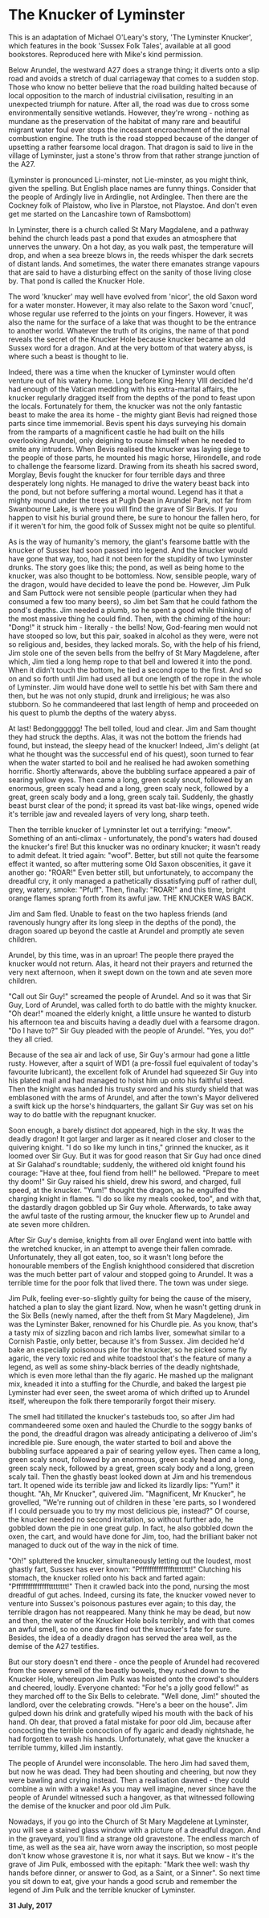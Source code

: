 # The Knucker of Lyminster

This is an adaptation of Michael O'Leary's story, 'The Lyminster Knucker', which features in the book 'Sussex Folk Tales', available at all good bookstores. Reproduced here with Mike's kind permission.

Below Arundel, the westward A27 does a strange thing; it diverts onto a slip road and avoids a stretch of dual carriageway that comes to a sudden stop. Those who know no better believe that the road building halted because of local opposition to the march of industrial civilisation, resulting in an unexpected triumph for nature. After all, the road was due to cross some environmentally sensitive wetlands.  However, they're wrong - nothing as mundane as the preservation of the habitat of many rare and beautiful migrant water foul ever stops the incessant encroachment of the internal combustion engine. The truth is the road stopped because of the danger of upsetting a rather fearsome local dragon. That dragon is said to live in the village of Lyminster, just a stone's throw from that rather strange junction of the A27.  

(Lyminster is pronounced Li-minster, not Lie-minster, as you might think, given the spelling. But English place names are funny things. Consider that the people of Ardingly live in Ardinglie, not Ardinglee. Then there are the Cockney folk of Plaistow, who live in Plarstoe, not Playstoe. And don't even get me started on the Lancashire town of Ramsbottom)

In Lyminster, there is a church called St Mary Magdalene, and a pathway behind the church leads past a pond that exudes an atmosphere that unnerves the unwary. On a hot day, as you walk past, the temperature will drop, and when a sea breeze blows in, the reeds whisper the dark secrets of distant lands. And sometimes, the water there emanates strange vapours that are said to have a disturbing effect on the sanity of those living close by. That pond is called the Knucker Hole.   

The word 'knucker' may well have evolved from 'nicor', the old Saxon word for a water monster. However, it may also relate to the Saxon word 'cnucl', whose regular use referred to the joints on your fingers. However, it was also the name for the surface of a lake that was thought to be the entrance to another world. Whatever the truth of its origins, the name of that pond reveals the secret of the Knucker Hole because knucker became an old Sussex word for a dragon. And at the very bottom of that watery abyss, is where such a beast is thought to lie.

Indeed, there was a time when the knucker of Lyminster would often venture out of his watery home. Long before King Henry VIII decided he'd had enough of the Vatican meddling with his extra-marital affairs, the knucker regularly dragged itself from the depths of the pond to feast upon the locals. Fortunately for them, the knucker was not the only fantastic beast to make the area its home - the mighty giant Bevis had reigned those parts since time immemorial. Bevis spent his days surveying his domain from the ramparts of a magnificent castle he had built on the hills overlooking Arundel, only deigning to rouse himself when he needed to smite any intruders. When Bevis realised the knucker was laying siege to the people of those parts, he mounted his magic horse, Hirondelle, and rode to challenge the fearsome lizard. Drawing from its sheath his sacred sword, Morglay, Bevis fought the knucker for four terrible days and three desperately long nights. He managed to drive the watery beast back into the pond, but not before suffering a mortal wound. Legend has it that a mighty mound under the trees at Pugh Dean in Arundel Park, not far from Swanbourne Lake, is where you will find the grave of Sir Bevis. If you happen to visit his burial ground there, be sure to honour the fallen hero, for if it weren't for him, the good folk of Sussex might not be quite so plentiful.

As is the way of humanity's memory, the giant's fearsome battle with the knucker of Sussex had soon passed into legend. And the knucker would have gone that way, too, had it not been for the stupidity of two Lyminster drunks. The story goes like this; the pond, as well as being home to the knucker, was also thought to be bottomless. Now, sensible people, wary of the dragon, would have decided to leave the pond be. However, Jim Pulk and Sam Puttock were not sensible people (particular when they had consumed a few too many beers), so Jim bet Sam that he could fathom the pond's depths. Jim needed a plumb, so he spent a good while thinking of the most massive thing he could find. Then, with the chiming of the hour: "Dong!" it struck him - literally - the bells! Now, God-fearing men would not have stooped so low, but this pair, soaked in alcohol as they were, were not so religious and, besides, they lacked morals. So, with the help of his friend, Jim stole one of the seven bells from the belfry of St Mary Magdelene, after which, Jim tied a long hemp rope to that bell and lowered it into the pond. When it didn't touch the bottom, he tied a second rope to the first. And so on and so forth until Jim had used all but one length of the rope in the whole of Lyminster. Jim would have done well to settle his bet with Sam there and then, but he was not only stupid, drunk and irreligious; he was also stubborn. So he commandeered that last length of hemp and proceeded on his quest to plumb the depths of the watery abyss.

At last! Bedongggggg! The bell tolled, loud and clear. Jim and Sam thought they had struck the depths. Alas, it was not the bottom the friends had found, but instead, the sleepy head of the knucker! Indeed, Jim's delight (at what he thought was the successful end of his quest), soon turned to fear when the water started to boil and he realised he had awoken something horrific. Shortly afterwards, above the bubbling surface appeared a pair of searing yellow eyes. Then came a long, green scaly snout, followed by an enormous, green scaly head and a long, green scaly neck, followed by a great, green scaly body and a long, green scaly tail. Suddenly, the ghastly beast burst clear of the pond; it spread its vast bat-like wings, opened wide it's terrible jaw and revealed layers of very long, sharp teeth.

Then the terrible knucker of Lymninster let out a terrifying: "meow". Something of an anti-climax - unfortunately, the pond's waters had doused the knucker's fire! But this knucker was no ordinary knucker; it wasn't ready to admit defeat. It tried again: "woof". Better, but still not quite the fearsome effect it wanted, so after muttering some Old Saxon obscenities, it gave it another go: "ROAR!" Even better still, but unfortunately, to accompany the dreadful cry, it only managed a pathetically dissatisfying puff of rather dull, grey, watery, smoke: "Pfuff". Then, finally: "ROAR!" and this time, bright orange flames sprang forth from its awful jaw. THE KNUCKER WAS BACK.

Jim and Sam fled. Unable to feast on the two hapless friends (and ravenously hungry after its long sleep in the depths of the pond), the dragon soared up beyond the castle at Arundel and promptly ate seven children.

Arundel, by this time, was in an uproar! The people there prayed the knucker would not return. Alas, it heard not their prayers and returned the very next afternoon, when it swept down on the town and ate seven more children.

"Call out Sir Guy!" screamed the people of Arundel. And so it was that Sir Guy, Lord of Arundel, was called forth to do battle with the mighty knucker. "Oh dear!" moaned the elderly knight, a little unsure he wanted to disturb his afternoon tea and biscuits having a deadly duel with a fearsome dragon. "Do I have to?" Sir Guy pleaded with the people of Arundel. "Yes, you do!" they all cried.

Because of the sea air and lack of use, Sir Guy's armour had gone a little rusty. However, after a squirt of WD1 (a pre-fossil fuel equivalent of today's favourite lubricant), the excellent folk of Arundel had squeezed Sir Guy into his plated mail and had managed to hoist him up onto his faithful steed. Then the knight was handed his trusty sword and his sturdy shield that was emblasoned with the arms of Arundel, and after the town's Mayor delivered a swift kick up the horse's hindquarters, the gallant Sir Guy was set on his way to do battle with the repugnant knucker.

Soon enough, a barely distinct dot appeared, high in the sky. It was the deadly dragon! It got larger and larger as it neared closer and closer to the quivering knight. "I do so like my lunch in tins," grinned the knucker, as it loomed over Sir Guy. But it was for good reason that Sir Guy had once dined at Sir Galahad's roundtable; suddenly, the withered old knight found his courage: "Have at thee, foul fiend from hell!" he bellowed. "Prepare to meet thy doom!" Sir Guy raised his shield, drew his sword, and charged, full speed, at the knucker. "Yum!" thought the dragon, as he engulfed the charging knight in flames. "I do so like my meals cooked, too", and with that, the dastardly dragon gobbled up Sir Guy whole. Afterwards, to take away the awful taste of the rusting armour, the knucker flew up to Arundel and ate seven more children.

After Sir Guy's demise, knights from all over England went into battle with the wretched knucker, in an attempt to avenge their fallen comrade. Unfortunately, they all got eaten, too, so it wasn't long before the honourable members of the English knighthood considered that discretion was the much better part of valour and stopped going to Arundel. It was a terrible time for the poor folk that lived there. The town was under siege.

Jim Pulk, feeling ever-so-slightly guilty for being the cause of the misery, hatched a plan to slay the giant lizard. Now, when he wasn't getting drunk in the Six Bells (newly named, after the theft from St Mary Magdelene), Jim was the Lyminster Baker, renowned for his Churdle pie. As you know, that's a tasty mix of sizzling bacon and rich lambs liver, somewhat similar to a Cornish Pastie, only better, because it's from Sussex. Jim decided he'd bake an especially poisonous pie for the knucker, so he picked some fly agaric, the very toxic red and white toadstool that's the feature of many a legend, as well as some shiny-black berries of the deadly nightshade, which is even more lethal than the fly agaric. He mashed up the malignant mix, kneaded it into a stuffing for the Churdle, and baked the largest pie Lyminster had ever seen, the sweet aroma of which drifted up to Arundel itself, whereupon the folk there temporarily forgot their misery.

The smell had titillated the knucker's tastebuds too, so after Jim had commandeered some oxen and hauled the Churdle to the soggy banks of the pond, the dreadful dragon was already anticipating a deliveroo of Jim's incredible pie. Sure enough, the water started to boil and above the bubbling surface appeared a pair of searing yellow eyes. Then came a long, green scaly snout, followed by an enormous, green scaly head and a long, green scaly neck, followed by a great, green scaly body and a long, green scaly tail. Then the ghastly beast looked down at Jim and his tremendous tart. It opened wide its terrible jaw and licked its lizardly lips: "Yum!" it thought. "Ah, Mr Knucker", quivered Jim. "Magnificent, Mr Knucker", he grovelled, "We're running out of children in these 'ere parts, so I wondered if I could persuade you to try my most delicious pie, instead?" Of course, the knucker needed no second invitation, so without further ado, he gobbled down the pie in one great gulp. In fact, he also gobbled down the oxen, the cart, and would have done for Jim, too, had the brilliant baker not managed to duck out of the way in the nick of time.

"Oh!" spluttered the knucker, simultaneously letting out the loudest, most ghastly fart, Sussex has ever known: "Pfffffffffffffftttttttt!" Clutching his stomach, the knucker rolled onto his back and farted again: "Pfffffffffffffftttttttt!" Then it crawled back into the pond, nursing the most dreadful of gut aches. Indeed, cursing its fate, the knucker vowed never to venture into Sussex's poisonous pastures ever again; to this day, the terrible dragon has not reappeared. Many think he may be dead, but now and then, the water of the Knucker Hole boils terribly, and with that comes an awful smell, so no one dares find out the knucker's fate for sure. Besides, the idea of a deadly dragon has served the area well, as the demise of the A27 testifies.

But our story doesn't end there - once the people of Arundel had recovered from the sewery smell of the beastly bowels, they rushed down to the Knucker Hole, whereupon Jim Pulk was hoisted onto the crowd's shoulders and cheered, loudly. Everyone chanted: "For he's a jolly good fellow!" as they marched off to the Six Bells to celebrate. "Well done, Jim!" shouted the landlord, over the celebrating crowds. "Here's a beer on the house". Jim gulped down his drink and gratefully wiped his mouth with the back of his hand. Oh dear, that proved a fatal mistake for poor old Jim, because after concocting the terrible concoction of fly agaric and deadly nightshade, he had forgotten to wash his hands. Unfortunately, what gave the knucker a terrible tummy, killed Jim instantly.  

The people of Arundel were inconsolable. The hero Jim had saved them, but now he was dead. They had been shouting and cheering, but now they were bawling and crying instead. Then a realisation dawned - they could combine a win with a wake! As you may well imagine, never since have the people of Arundel witnessed such a hangover, as that witnessed following the demise of the knucker and poor old Jim Pulk.

Nowadays, if you go into the Church of St Mary Magdelene at Lyminster, you will see a stained glass window with a picture of a dreadful dragon. And in the graveyard, you'll find a strange old gravestone. The endless march of time, as well as the sea air, have worn away the inscription, so most people don't know whose gravestone it is, nor what it says. But we know - it's the grave of Jim Pulk, embossed with the epitaph: "Mark thee well: wash thy hands before dinner, or answer to God, as a Saint, or a Sinner". So next time you sit down to eat, give your hands a good scrub and remember the legend of Jim Pulk and the terrible knucker of Lyminster.

**31 July, 2017**

&nbsp;

